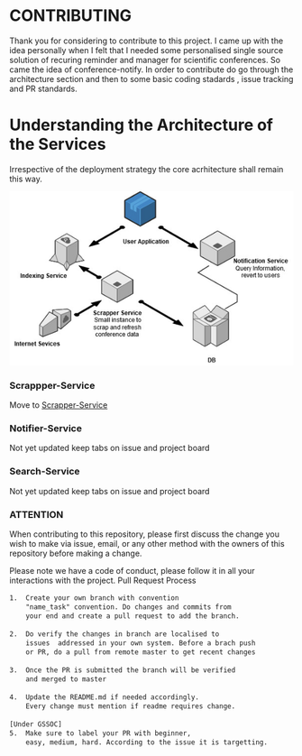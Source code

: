 # CONTRIBUTING

Thank you for considering to contribute to this project. I came up with the idea personally when I felt that I needed some personalised single source solution of recuring reminder and manager for scientific conferences. So came the idea of conference-notify. In order to contribute do go through the architecture section and then to some basic coding stadards , issue tracking and PR standards.


# Understanding the Architecture of the Services

Irrespective of the deployment strategy the core acrhitecture shall remain this way.

<centre>
<img src="BasicArch.jpg"></img>
</centre>

### Scrappper-Service

Move to [Scrapper-Service](https://github.com/rajatkb/Conference-Notify/tree/master/Scrapper-Service)

### Notifier-Service

Not yet updated keep tabs on issue and project board

### Search-Service

Not yet updated keep tabs on issue and project board

### ATTENTION

When contributing to this repository, please first discuss the change you wish to make via issue, email, or any other method with the owners of this repository before making a change.

Please note we have a code of conduct, please follow it in all your interactions with the project.
Pull Request Process

 
    1.  Create your own branch with convention 
        "name_task" convention. Do changes and commits from 
        your end and create a pull request to add the branch.
    
    2.  Do verify the changes in branch are localised to 
        issues  addressed in your own system. Before a brach push
        or PR, do a pull from remote master to get recent changes

    3.  Once the PR is submitted the branch will be verified
        and merged to master

    4.  Update the README.md if needed accordingly. 
        Every change must mention if readme requires change.

    [Under GSSOC]
    5.  Make sure to label your PR with beginner,
        easy, medium, hard. According to the issue it is targetting. 

    


